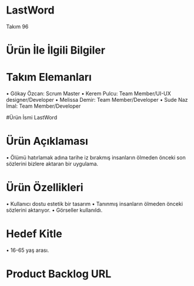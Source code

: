 # LastWord
Takım 96

# Ürün İle İlgili Bilgiler

# Takım Elemanları
• Gökay Özcan: Scrum Master
• Kerem Pulcu: Team Member/UI-UX designer/Developer
• Melissa Demir: Team Member/Developer
• Sude Naz İmal: Team Member/Developer

#Ürün İsmi
LastWord

# Ürün Açıklaması
• Ölümü hatırlamak adına tarihe iz bırakmış insanların ölmeden önceki son sözlerini bizlere aktaran bir uygulama.

# Ürün Özellikleri
• Kullanıcı dostu estetik bir tasarım 
• Tanınmış insanların ölmeden önceki sözlerini aktarıyor. 
• Görseller kullanıldı. 

# Hedef Kitle
• 16-65 yaş arası.
# Product Backlog URL
